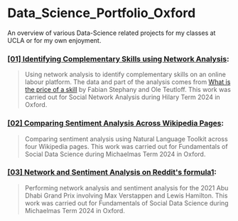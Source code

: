# Data_Science_Portfolio_Oxford


An overview of various Data-Science related projects for my classes at UCLA or for my own enjoyment.

### [[01] Identifying Complementary Skills using Network Analysis](https://github.com/MariethCoetzer/Data_Science_Portfolio_Oxford/tree/main/%5B01%5D%20Finding%20Matching%20Skills%20using%20Network%20Analysis):
> Using network analysis to identify complementary skills on an online labour platform. The data and part of the analysis comes from [What is the price of a skill](https://www.sciencedirect.com/science/article/pii/S0048733323001828?via%3Dihub) by Fabian Stephany and Ole Teutloff. This work was carried out for Social Network Analysis during Hilary Term 2024 in Oxford.



### [[02] Comparing Sentiment Analysis Across Wikipedia Pages](https://github.com/MariethCoetzer/Data_Science_Portfolio_Oxford/tree/main/%5B02%5D%20Comparing%20Sentiment%20Analysis%20Across%20Wikipedia%20Pages):
> Comparing sentiment analysis using Natural Language Toolkit across four Wikipedia pages. This work was carried out for Fundamentals of Social Data Science during Michaelmas Term 2024 in Oxford. 

### [[03] Network and Sentiment Analysis on Reddit's formula1](https://github.com/MariethCoetzer/Data_Science_Portfolio/tree/main/%5B02%5D%20Predicting%20Social%20Support%20using%20Machine%20Learning%20Techniques):
> Performing network analysis and sentiment analysis for the 2021 Abu Dhabi Grand Prix involving Max Verstappen and Lewis Hamilton. This work was carried out for Fundamentals of Social Data Science during Michaelmas Term 2024 in Oxford. 
